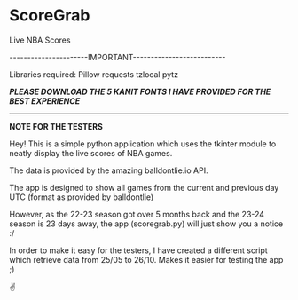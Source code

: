 # ScoreGrab
Live NBA Scores

----------------------IMPORTANT--------------------------

Libraries required:
Pillow
requests
tzlocal
pytz


*****PLEASE DOWNLOAD THE 5 KANIT FONTS I HAVE PROVIDED FOR THE BEST EXPERIENCE*****

----------------------------------------------------------

**NOTE FOR THE TESTERS**

Hey!
This is a simple python application which uses the tkinter module to neatly display the live scores of NBA games. 

The data is provided by the amazing balldontlie.io API.

The app is designed to show all games from the current and previous day UTC (format as provided by balldontlie)

However, as the 22-23 season got over 5 months back and the 23-24 season is 23 days away, the app (scoregrab.py) will just show you a notice :/

In order to make it easy for the testers, I have created a different script which retrieve data from 25/05 to 26/10. Makes it easier for testing the app ;)

✌️
